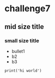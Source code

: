# challenge7

## mid size title

### small size title

- bullet1
- b2
- b3 

```
print('hi world')
```
